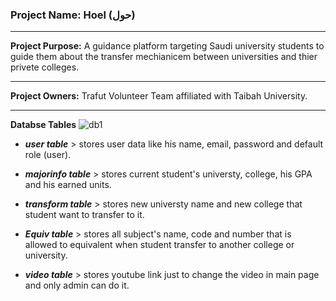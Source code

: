 ### Project Name: Hoel (حول)
*******************************
**Project Purpose:** A guidance platform targeting Saudi university students to guide them about the transfer mechianicem between universities and thier privete colleges.
******************************
**Project Owners:** Trafut Volunteer Team affiliated with Taibah University.
*****************************

**Databse Tables**
![db1](https://github.com/neama-ahmad/hoel/assets/96380632/6549625c-7d90-4b0c-8d23-1b1b3f37f65e)

  - ***user table*** > stores user data like his name, email, password and default role (user).
    
   - ***majorinfo table*** > stores current student's universty, college, his GPA and his earned units.

  - ***transform table*** > stores new universty name and new college that student want to transfer to it.
 
  - ***Equiv table*** > stores all subject's name, code  and number that is allowed to equivalent when student transfer to another college or university.
 
  - ***video table*** > stores youtube link just to change the video in main page and only admin can do it. 
  
